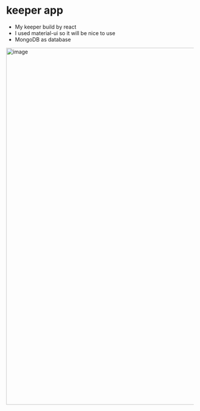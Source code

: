# keeper app

- My keeper build by react 
- I used material-ui so it will be nice to use
- MongoDB as database

<img width="960" alt="image" src="https://github.com/hana-tamar-nehemia/keeper-app/assets/73160604/0fdc078b-c67d-4a3d-a662-22401f63e214">

